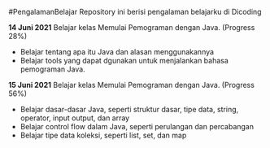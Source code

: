 #PengalamanBelajar
Repository ini berisi pengalaman belajarku di Dicoding

**14 Juni 2021**
Belajar kelas Memulai Pemograman dengan Java. (Progress 28%)
  * Belajar tentang apa itu Java dan alasan menggunakannya
  * Belajar tools yang dapat dgunakan untuk menjalankan bahasa pemograman Java.

**15 Juni 2021**
Belajar kelas Memulai Pemograman dengan Java. (Progress 56%)
  * Belajar dasar-dasar Java, seperti struktur dasar, tipe data, string, operator, input output, dan array
  * Belajar control flow dalam Java, seperti perulangan dan percabangan
  * Belajar tipe data koleksi, seperti list, set, dan map
